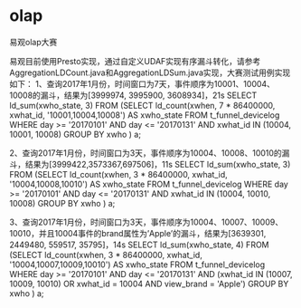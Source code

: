 # olap
易观olap大赛


易观目前使用Presto实现，通过自定义UDAF实现有序漏斗转化，请参考AggregationLDCount.java和AggregationLDSum.java实现，大赛测试用例实现如下：
1、查询2017年1月份，时间窗口为7天，事件顺序为10001、10004、10008的漏斗，结果为[3999974, 3995900, 3608934]，21s
SELECT ld_sum(xwho_state, 3)
FROM (SELECT ld_count(xwhen, 7 * 86400000, xwhat_id, '10001,10004,10008') AS xwho_state
	FROM t_funnel_devicelog
	WHERE day >= '20170101'
		AND day <= '20170131'
		AND xwhat_id IN (10004, 10001, 10008)
	GROUP BY xwho
	) a;

2、查询2017年1月份，时间窗口为3天，事件顺序为10004、10008、10010的漏斗，结果为[3999422,3573367,697506]，11s
SELECT ld_sum(xwho_state, 3)
FROM (SELECT ld_count(xwhen, 3 * 86400000, xwhat_id, '10004,10008,10010') AS xwho_state
	FROM t_funnel_devicelog
	WHERE day >= '20170101'
		AND day <= '20170131'
		AND xwhat_id IN (10004, 10010, 10008)
	GROUP BY xwho
	) a;

3、查询2017年1月份，时间窗口为3天，事件顺序为10004、10007、10009、10010，并且10004事件的brand属性为’Apple’的漏斗，结果为[3639301, 2449480, 559517, 35795]，14s
SELECT ld_sum(xwho_state, 4)
FROM (SELECT ld_count(xwhen, 3 * 86400000, xwhat_id, '10004,10007,10009,10010') AS xwho_state
	FROM t_funnel_devicelog
	WHERE day >= '20170101'
		AND day <= '20170131'
		AND (xwhat_id IN (10007, 10009, 10010)
			OR xwhat_id = 10004
			AND view_brand = 'Apple')
	GROUP BY xwho
	) a;

